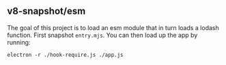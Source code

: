 ## v8-snapshot/esm

The goal of this project is to load an esm module that in turn loads a lodash function. First snapshot `entry.mjs`. You can then load up the
app by running:

```
electron -r ./hook-require.js ./app.js
``` 
